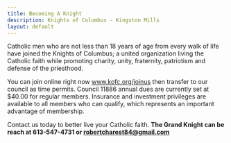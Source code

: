 ```yaml
---
title: Becoming A Knight
description: Knights of Columbus - Kingston Mills
layout: default
---
```


Catholic men who are not less than 18 years of age from every walk of life have joined the Knights of Columbus; a united organization living the Catholic faith while promoting charity, unity, fraternity, patriotism and defense of the priesthood.

You can join online right now  www.kofc.org/joinus  then transfer to our council as time permits.  Council 11886 annual dues are currently set at $40.00 for regular members.  Insurance and investment privileges are available to all members who can qualify, which represents an important advantage of membership.

Contact us today to better live your Catholic faith. **The Grand Knight can be reach at 613-547-4731 or [robertcharest84@gmail.com](mailto:robertcharest84@gmail.com)**





